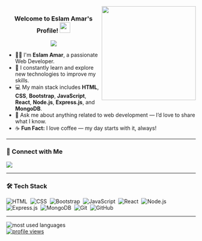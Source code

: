 <img width="250" align="right" src="https://c.tenor.com/_DOBjnGspYAAAAAM/code-coding.gif">

<h3 align="center">
  Welcome to Eslam Amar's Profile!
  <img src="https://media.giphy.com/media/hvRJCLFzcasrR4ia7z/giphy.gif" width="28">
</h3>

<!-- Typing SVG -->
<p align="center">
  <a href="https://github.com/DenverCoder1/readme-typing-svg">
    <img src="https://readme-typing-svg.herokuapp.com/?lines=Web%20Developer;Always%20learning%20and%20exploring%20new%20technologies&font=Fira%20Code&center=true&width=440&height=45&color=f75c7e&vCenter=true&size=22">
  </a>
</p>

- 👨‍💻 I'm **Eslam Amar**, a passionate Web Developer.
- 🎯 I constantly learn and explore new technologies to improve my skills.
- 💻 My main stack includes **HTML**, **CSS**, **Bootstrap**, **JavaScript**, **React**, **Node.js**, **Express.js**, and **MongoDB**.
- 💬 Ask me about anything related to web development — I’d love to share what I know.
- ☕ **Fun Fact:** I love coffee — my day starts with it, always!

---

### 🔗 Connect with Me

<a href="https://linkedin.com/in/eslam-amar" target="_blank">
  <img src="https://img.shields.io/badge/-Eslam%20Amar-0077B5?style=for-the-badge&logo=Linkedin&logoColor=white"/>
</a>

---

### 🛠️ Tech Stack
![HTML](https://img.shields.io/badge/-HTML-05122A?style=flat&logo=HTML5)&nbsp;
![CSS](https://img.shields.io/badge/-CSS-05122A?style=flat&logo=CSS3&logoColor=1572B6)&nbsp;
![Bootstrap](https://img.shields.io/badge/-Bootstrap-05122A?style=flat&logo=bootstrap&logoColor=563D7C)&nbsp;
![JavaScript](https://img.shields.io/badge/-JavaScript-05122A?style=flat&logo=javascript)&nbsp;
![React](https://img.shields.io/badge/-React-05122A?style=flat&logo=react)&nbsp;
![Node.js](https://img.shields.io/badge/-Node.js-05122A?style=flat&logo=node.js)&nbsp;
![Express.js](https://img.shields.io/badge/-Express.js-05122A?style=flat&logo=express)&nbsp;
![MongoDB](https://img.shields.io/badge/-MongoDB-05122A?style=flat&logo=MongoDB)&nbsp;
![Git](https://img.shields.io/badge/-Git-05122A?style=flat&logo=git)&nbsp;
![GitHub](https://img.shields.io/badge/-GitHub-05122A?style=flat&logo=github)&nbsp;

---

<img align="left" src="https://github-readme-stats.vercel.app/api/top-langs?username=EslamAmaar&show_icons=true&locale=en&layout=compact&theme=radical" alt="most used languages" />
<br>

<a href="https://komarev.com/ghpvc/?username=eslamamar&style=for-the-badge">
    <img src="https://komarev.com/ghpvc/?username=EslamAmaar&style=for-the-badge" alt="profile views">
</a>

